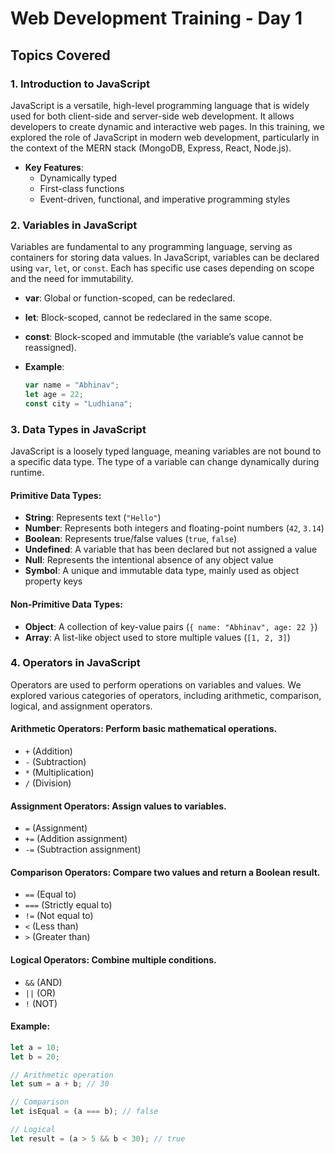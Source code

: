 # Web Development Training - Day 1

## Topics Covered

### 1. Introduction to JavaScript
JavaScript is a versatile, high-level programming language that is widely used for both client-side and server-side web development. It allows developers to create dynamic and interactive web pages. In this training, we explored the role of JavaScript in modern web development, particularly in the context of the MERN stack (MongoDB, Express, React, Node.js).

- **Key Features**: 
  - Dynamically typed
  - First-class functions
  - Event-driven, functional, and imperative programming styles

### 2. Variables in JavaScript
Variables are fundamental to any programming language, serving as containers for storing data values. In JavaScript, variables can be declared using `var`, `let`, or `const`. Each has specific use cases depending on scope and the need for immutability.

- **var**: Global or function-scoped, can be redeclared.
- **let**: Block-scoped, cannot be redeclared in the same scope.
- **const**: Block-scoped and immutable (the variable’s value cannot be reassigned).

- **Example**:
  ```javascript
  var name = "Abhinav";
  let age = 22;
  const city = "Ludhiana";

### 3. Data Types in JavaScript
JavaScript is a loosely typed language, meaning variables are not bound to a specific data type. The type of a variable can change dynamically during runtime.

#### Primitive Data Types:
- **String**: Represents text (`"Hello"`)
- **Number**: Represents both integers and floating-point numbers (`42`, `3.14`)
- **Boolean**: Represents true/false values (`true`, `false`)
- **Undefined**: A variable that has been declared but not assigned a value
- **Null**: Represents the intentional absence of any object value
- **Symbol**: A unique and immutable data type, mainly used as object property keys

#### Non-Primitive Data Types:
- **Object**: A collection of key-value pairs (`{ name: "Abhinav", age: 22 }`)
- **Array**: A list-like object used to store multiple values (`[1, 2, 3]`)

### 4. Operators in JavaScript
Operators are used to perform operations on variables and values. We explored various categories of operators, including arithmetic, comparison, logical, and assignment operators.

#### Arithmetic Operators: Perform basic mathematical operations.
- `+` (Addition)
- `-` (Subtraction)
- `*` (Multiplication)
- `/` (Division)

#### Assignment Operators: Assign values to variables.
- `=` (Assignment)
- `+=` (Addition assignment)
- `-=` (Subtraction assignment)

#### Comparison Operators: Compare two values and return a Boolean result.
- `==` (Equal to)
- `===` (Strictly equal to)
- `!=` (Not equal to)
- `<` (Less than)
- `>` (Greater than)

#### Logical Operators: Combine multiple conditions.
- `&&` (AND)
- `||` (OR)
- `!` (NOT)

#### Example:
```javascript
let a = 10;
let b = 20;

// Arithmetic operation
let sum = a + b; // 30

// Comparison
let isEqual = (a === b); // false

// Logical
let result = (a > 5 && b < 30); // true